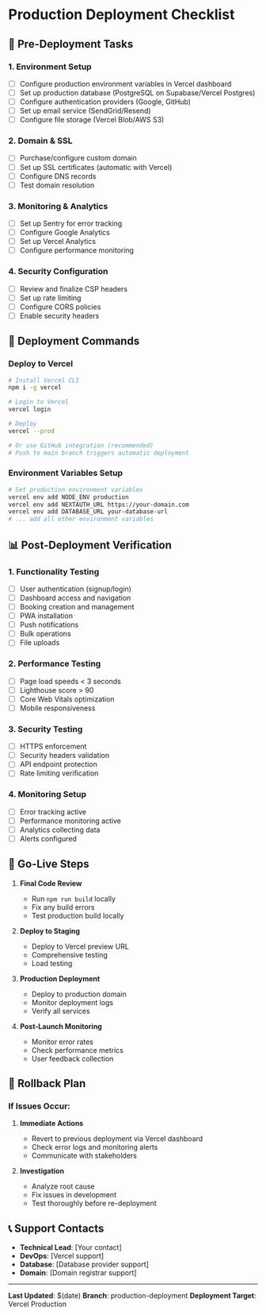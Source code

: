 # Production Deployment Checklist

## 🚀 Pre-Deployment Tasks

### 1. Environment Setup
- [ ] Configure production environment variables in Vercel dashboard
- [ ] Set up production database (PostgreSQL on Supabase/Vercel Postgres)
- [ ] Configure authentication providers (Google, GitHub)
- [ ] Set up email service (SendGrid/Resend)
- [ ] Configure file storage (Vercel Blob/AWS S3)

### 2. Domain & SSL
- [ ] Purchase/configure custom domain
- [ ] Set up SSL certificates (automatic with Vercel)
- [ ] Configure DNS records
- [ ] Test domain resolution

### 3. Monitoring & Analytics
- [ ] Set up Sentry for error tracking
- [ ] Configure Google Analytics
- [ ] Set up Vercel Analytics
- [ ] Configure performance monitoring

### 4. Security Configuration
- [ ] Review and finalize CSP headers
- [ ] Set up rate limiting
- [ ] Configure CORS policies
- [ ] Enable security headers

## 🔧 Deployment Commands

### Deploy to Vercel
```bash
# Install Vercel CLI
npm i -g vercel

# Login to Vercel
vercel login

# Deploy
vercel --prod

# Or use GitHub integration (recommended)
# Push to main branch triggers automatic deployment
```

### Environment Variables Setup
```bash
# Set production environment variables
vercel env add NODE_ENV production
vercel env add NEXTAUTH_URL https://your-domain.com
vercel env add DATABASE_URL your-database-url
# ... add all other environment variables
```

## 📊 Post-Deployment Verification

### 1. Functionality Testing
- [ ] User authentication (signup/login)
- [ ] Dashboard access and navigation
- [ ] Booking creation and management
- [ ] PWA installation
- [ ] Push notifications
- [ ] Bulk operations
- [ ] File uploads

### 2. Performance Testing
- [ ] Page load speeds < 3 seconds
- [ ] Lighthouse score > 90
- [ ] Core Web Vitals optimization
- [ ] Mobile responsiveness

### 3. Security Testing
- [ ] HTTPS enforcement
- [ ] Security headers validation
- [ ] API endpoint protection
- [ ] Rate limiting verification

### 4. Monitoring Setup
- [ ] Error tracking active
- [ ] Performance monitoring active
- [ ] Analytics collecting data
- [ ] Alerts configured

## 🎯 Go-Live Steps

1. **Final Code Review**
   - Run `npm run build` locally
   - Fix any build errors
   - Test production build locally

2. **Deploy to Staging**
   - Deploy to Vercel preview URL
   - Comprehensive testing
   - Load testing

3. **Production Deployment**
   - Deploy to production domain
   - Monitor deployment logs
   - Verify all services

4. **Post-Launch Monitoring**
   - Monitor error rates
   - Check performance metrics
   - User feedback collection

## 🔄 Rollback Plan

### If Issues Occur:
1. **Immediate Actions**
   - Revert to previous deployment via Vercel dashboard
   - Check error logs and monitoring alerts
   - Communicate with stakeholders

2. **Investigation**
   - Analyze root cause
   - Fix issues in development
   - Test thoroughly before re-deployment

## 📞 Support Contacts

- **Technical Lead**: [Your contact]
- **DevOps**: [Vercel support]
- **Database**: [Database provider support]
- **Domain**: [Domain registrar support]

---

**Last Updated**: $(date)
**Branch**: production-deployment
**Deployment Target**: Vercel Production
